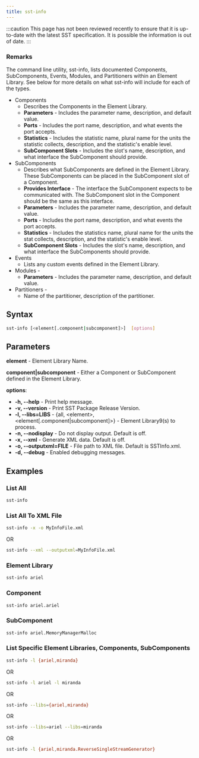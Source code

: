 ```yaml
---
title: sst-info
---
```


:::caution
This page has not been reviewed recently to ensure that it is up-to-date with the latest SST specification. It is possible the information is out of date.
:::

### Remarks

The command line utility, sst-info, lists documented Components, SubComponents, Events, Modules, and Partitioners within an Element Library. See below for more details on what sst-info will include for each of the types.

- Components
  - Describes the Components in the Element Library.
  - **Parameters** - Includes the parameter name, description, and default value.
  - **Ports** - Includes the port name, description, and what events the port accepts.
  - **Statistics** - Includes the statistic name, plural name for the units the statistic collects, description, and the statistic's enable level.
  - **SubComponent Slots** - Includes the slot's name, description, and what interface the SubComponent should provide.
- SubComponents
  - Describes what SubComponents are defined in the Element Library. These SubComponents can be placed in the SubComponent slot of a Component.
  - **Provides Interface** - The interface the SubComponent expects to be communicated with. The SubComponent slot in the Component should be the same as this interface.
  - **Parameters** - Includes the parameter name, description, and default value.
  - **Ports** - Includes the port name, description, and what events the port accepts.
  - **Statistics** - Includes the statistics name, plural name for the units the stat collects, description, and the statistic's enable level.
  - **SubComponent Slots** - Includes the slot's name, description, and what interface the SubComponents should provide.
- Events
  - Lists any custom events defined in the Element Library.
- Modules -
  - **Parameters** - Includes the parameter name, description, and default value.
- Partitioners -
  - Name of the partitioner, description of the partitioner.

## Syntax

```bash
sst-info [<element[.component|subcomponent]>]  [options]
```

## Parameters

**element** - Element Library Name.

**component|subcomponent** - Either a Component or SubComponent defined in the Element Library.

**options**:
- **-h, --help** - Print help message.
- **-v, --version** - Print SST Package Release Version.
- **-l, --libs=LIBS** - {all, \<element\>, \<element[.component|subcomponent]\>} - Element Library9(s) to process.
- **-n, --nodisplay** - Do not display output. Default is off.
- **-x, --xml** - Generate XML data. Default is off.
- **-o, --outputxml=FILE** - File path to XML file. Default is SSTInfo.xml.
- **-d, --debug** - Enabled debugging messages.

## Examples

### List All
```bash
sst-info
```

### List All To XML File
```bash
sst-info -x -o MyInfoFile.xml
```
OR
```bash
sst-info --xml --outputxml=MyInfoFile.xml
```

### Element Library
```bash
sst-info ariel
```

### Component
```bash
sst-info ariel.ariel
```

### SubComponent
```bash
sst-info ariel.MemoryManagerMalloc
```

### List Specific Element Libraries, Components, SubComponents
```bash
sst-info -l {ariel,miranda}
```
OR
```bash
sst-info -l ariel -l miranda
```
OR
```bash
sst-info --libs={ariel,miranda}
```
OR
```bash
sst-info --libs=ariel --libs=miranda
```
OR
```bash
sst-info -l {ariel,miranda.ReverseSingleStreamGenerator}
```
